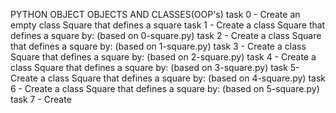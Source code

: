 PYTHON OBJECT OBJECTS AND CLASSES(OOP's)
task 0 - Create an empty class Square that defines a square
task 1 - Create a class Square that defines a square by: (based on 0-square.py)
task 2 - Create a class Square that defines a square by: (based on 1-square.py)
task 3 -  Create a class Square that defines a square by: (based on 2-square.py)
task 4 - Create a class Square that defines a square by: (based on 3-square.py)
task 5- Create a class Square that defines a square by: (based on 4-square.py)
task 6 - Create a class Square that defines a square by: (based on 5-square.py)
task 7 - Create 
